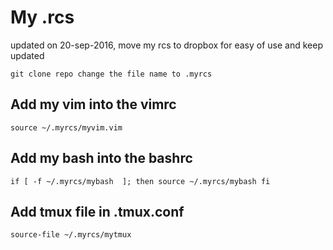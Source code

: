 # My .rcs
updated on 20-sep-2016, move my rcs to dropbox for easy of use and keep updated

`
git clone repo
change the file name to .myrcs 
`
## Add my vim into the vimrc
`
source ~/.myrcs/myvim.vim
`
## Add my bash into the bashrc
`
if [ -f ~/.myrcs/mybash  ]; then
  source ~/.myrcs/mybash
fi  
`
## Add tmux file in .tmux.conf
`source-file ~/.myrcs/mytmux`
